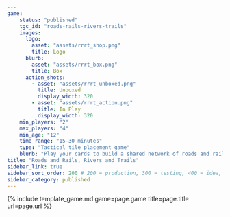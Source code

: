 ```yaml
---
game:
    status: "published"
    tgc_id: "roads-rails-rivers-trails"
    images:
      logo:
        asset: "assets/rrrt_shop.png"
        title: Logo
      blurb:
        asset: "assets/rrrt_box.png"
        title: Box
      action_shots:
        - asset: "assets/rrrt_unboxed.png"
          title: Unboxed
          display_width: 320
        - asset: "assets/rrrt_action.png"
          title: In Play
          display_width: 320
    min_players: "2"
    max_players: "4"
    min_age: "12"
    time_range: "15-30 minutes"
    type: "Tactical tile placement game"
    blurb: "Play your cards to build a shared network of roads and rails, rivers and trails.  Block your opponents while scoring paths for yourself - but don't foget about any of your own paths, or you'll be caught short at the end!"
title: "Roads and Rails, Rivers and Trails"
sidebar_link: true
sidebar_sort_order: 200 # 200 = production, 300 = testing, 400 = idea, 500 = shelved
sidebar_category: published
---
```

{% include template_game.md game=page.game title=page.title url=page.url %}
